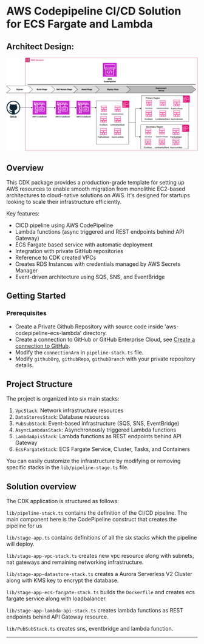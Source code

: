 # AWS Codepipeline CI/CD Solution for ECS Fargate and Lambda

## Architect Design:
![](./static_images/Architecture_diagram.png)

## Overview

This CDK package provides a production-grade template for setting up AWS resources to enable smooth migration from monolithic EC2-based architectures to cloud-native solutions on AWS. It's designed for startups looking to scale their infrastructure efficiently.

Key features:
- CICD pipeline using AWS CodePipeline
- Lambda functions (async triggered and REST endpoints behind API Gateway)
- ECS Fargate based service with automatic deployment
- Integration with private GitHub repositories
- Reference to CDK created VPCs
- Creates RDS Instances with credentials managed by AWS Secrets Manager
- Event-driven architecture using SQS, SNS, and EventBridge

## Getting Started

### Prerequisites

- Create a Private Github Repository with source code inside 'aws-codepipeline-ecs-lambda' directory.
- Create a connection to GitHub or GitHub Enterprise Cloud, see [Create a connection to GitHub](https://docs.aws.amazon.com/dtconsole/latest/userguide/connections-create-github.html). 
- Modify the `connectionArn` in `pipeline-stack.ts` file. 
- Modify `githubOrg`, `githubRepo`, `githubBranch` with your private repository details.

## Project Structure

The project is organized into six main stacks:

1. `VpcStack`: Network infrastructure resources
2. `DataStoresStack`: Database resources
3. `PubSubStack`: Event-based infrastructure (SQS, SNS, EventBridge)
4. `AsyncLambdasStack`: Asynchronously triggered Lambda functions
5. `LambdaApisStack`: Lambda functions as REST endpoints behind API Gateway
6. `EcsFargateStack`: ECS Fargate Service, Cluster, Tasks, and Containers

You can easily customize the infrastructure by modifying or removing specific stacks in the `lib/pipeline-stage.ts` file.

## Solution overview

The CDK application is structured as follows:

`lib/pipeline-stack.ts` contains the definition of the CI/CD pipeline. The main component here is the CodePipeline construct that creates the pipeline for us

`lib/stage-app.ts` contains definitions of all the six stacks which the pipeline will deploy. 

`lib/stage-app-vpc-stack.ts` creates new vpc resource along with subnets, nat gateways and remaining networking infrastructure. 

`lib/stage-app-datastore-stack.ts` creates a Aurora Serverless V2 Cluster along with KMS key to encrypt the database. 

`lib/stage-app-ecs-fargate-stack.ts` builds the `Dockerfile` and creates ecs fargate service along with loadbalancer. 

`lib/stage-app-lambda-api-stack.ts` creates lambda functions as REST endpoints behind API Gateway resource. 

`lib/PubSubStack.ts` creates sns, eventbridge and lambda function.

---
